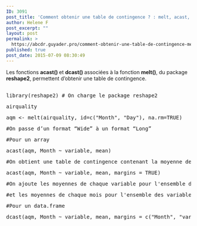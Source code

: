 ```yaml
---
ID: 3091
post_title: 'Comment obtenir une table de contingence ? : melt, acast, dcast.'
author: Helene F
post_excerpt: ""
layout: post
permalink: >
  https://abcdr.guyader.pro/comment-obtenir-une-table-de-contingence-melt-acast-dcast/
published: true
post_date: 2015-07-09 08:30:49
---
```

<p>Les fonctions <b>acast() </b>et <b>dcast() </b>associées à la fonction <b>melt()</b>, du package <b>reshape2</b>, permettent d’obtenir une table de contingence.</p><p> <pre  lang='rsplus' ><br />library(reshape2) # On charge le package reshape2</p><p>airquality</p><p>aqm &lt;- melt(airquality, id=c("Month", "Day"), na.rm=TRUE)</p><p>#On passe d’un format “Wide” à un format “Long”</p><p></p><p>#Pour un array</p><p></p><p>acast(aqm, Month ~ variable, mean)</p><p>#On obtient une table de contingence contenant la moyenne de chaque variable en fonction du mois</p><p></p><p>acast(aqm, Month ~ variable, mean, margins = TRUE)</p><p>#On ajoute les moyennes de chaque variable pour l'ensemble des mois</p><p>#et les moyennes de chaque mois pour l'ensemble des variables</p><p></p><p>#Pour un data.frame</p><p></p><p>dcast(aqm, Month ~ variable, mean, margins = c("Month", "variable"))</p><p></pre> </p>